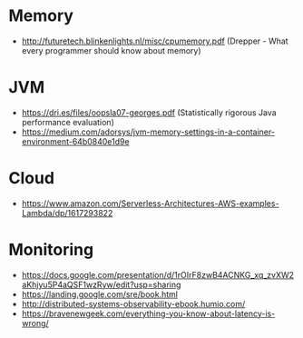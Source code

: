 # Memory
- http://futuretech.blinkenlights.nl/misc/cpumemory.pdf (Drepper - What every programmer should know about memory)

# JVM
- https://dri.es/files/oopsla07-georges.pdf (Statistically rigorous Java performance evaluation)
- https://medium.com/adorsys/jvm-memory-settings-in-a-container-environment-64b0840e1d9e

# Cloud 
- https://www.amazon.com/Serverless-Architectures-AWS-examples-Lambda/dp/1617293822

# Monitoring
- https://docs.google.com/presentation/d/1rOIrF8zwB4ACNKG_xq_zvXW2aKhjyu5P4aQSF1wzRyw/edit?usp=sharing
- https://landing.google.com/sre/book.html
- http://distributed-systems-observability-ebook.humio.com/
- https://bravenewgeek.com/everything-you-know-about-latency-is-wrong/
